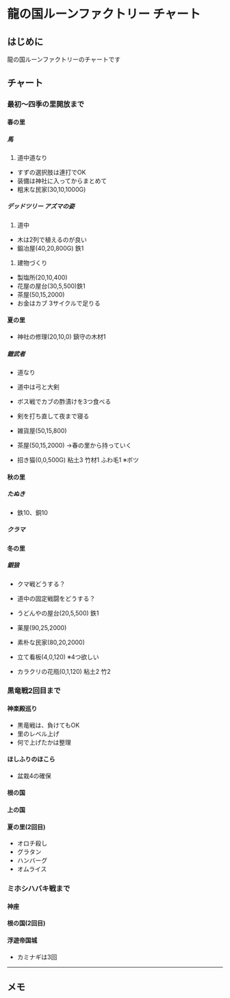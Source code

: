 # 龍の国ルーンファクトリー チャート

## はじめに

龍の国ルーンファクトリーのチャートです

## チャート

### 最初～四季の里開放まで

#### 春の里

##### 馬

1. 道中道なり

- すずの選択肢は連打でOK
- 装備は神社に入ってからまとめて
- 粗末な民家(30,10,1000G)

##### デッドツリー アズマの姿

1. 道中

- 木は2列で植えるのが良い
- 鍛冶屋(40,20,800G) 鉄1

1. 建物づくり

- 製塩所(20,10,400)
- 花屋の屋台(30,5,500)鉄1
- 茶屋(50,15,2000)
- お金はカブ 3サイクルで足りる

#### 夏の里

- 神社の修理(20,10,0) 鎮守の木材1

##### 鎧武者

- 道なり
- 道中は弓と大剣
- ボス戦でカブの酢漬けを3つ食べる
- 剣を打ち直して夜まで寝る

- 雑貨屋(50,15,800)
- 茶屋(50,15,2000)
→春の里から持っていく

- 招き猫(0,0,500G) 粘土3 竹材1 ふわ毛1 ※ボツ

#### 秋の里

##### たぬき

- 鉄10、銅10

##### クラマ

#### 冬の里

##### 銀狼

- クマ戦どうする？
- 道中の固定戦闘をどうする？

- うどんやの屋台(20,5,500) 鉄1
- 薬屋(90,25,2000)
- 素朴な民家(80,20,2000)

- 立て看板(4,0,120) ※4つ欲しい
- カラクリの花瓶(0,1,120) 粘土2 竹2


### 黒竜戦2回目まで

#### 神楽殿巡り

- 黒竜戦は、負けてもOK
- 里のレベル上げ
- 何で上げたかは整理

#### ほしふりのほこら

- 盆栽4の確保

#### 根の国

#### 上の国

#### 夏の里(2回目)

- オロチ殺し
- グラタン
- ハンバーグ
- オムライス

### ミホシハバキ戦まで

#### 神座

#### 根の国(2回目)

#### 浮遊帝国城

- カミナギは3回

---

## メモ